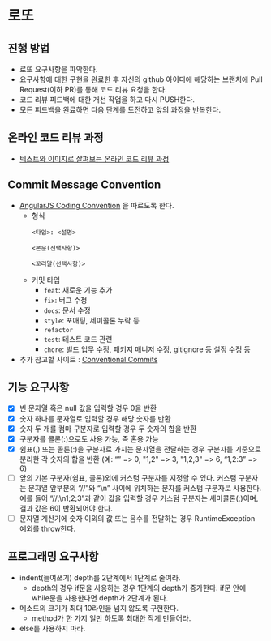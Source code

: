 # 로또
## 진행 방법
* 로또 요구사항을 파악한다.
* 요구사항에 대한 구현을 완료한 후 자신의 github 아이디에 해당하는 브랜치에 Pull Request(이하 PR)를 통해 코드 리뷰 요청을 한다.
* 코드 리뷰 피드백에 대한 개선 작업을 하고 다시 PUSH한다.
* 모든 피드백을 완료하면 다음 단계를 도전하고 앞의 과정을 반복한다.

## 온라인 코드 리뷰 과정
* [텍스트와 이미지로 살펴보는 온라인 코드 리뷰 과정](https://github.com/next-step/nextstep-docs/tree/master/codereview)

## Commit Message Convention
* [AngularJS Coding Convention](https://gist.github.com/stephenparish/9941e89d80e2bc58a153) 을 따르도록 한다.
  * 형식
    ```
    <타입>: <설명>
    
    <본문(선택사항)>
    
    <꼬리말(선택사항)>
    ```
  * 커밋 타입
    * `feat`: 새로운 기능 추가
    * `fix`: 버그 수정
    * `docs`: 문서 수정
    * `style`: 포매팅, 세미콜론 누락 등
    * `refactor`
    * `test`: 테스트 코드 관련
    * `chore`: 빌드 업무 수정, 패키지 매니저 수정, gitignore 등 설정 수정 등 
* 추가 참고할 사이트 : [Conventional Commits](https://www.conventionalcommits.org/ko/v1.0.0-beta.4/)

## 기능 요구사항
- [x] 빈 문자열 혹은 null 값을 입력할 경우 0을 반환
- [x] 숫자 하나를 문자열로 입력할 경우 해당 숫자를 반환
- [x] 숫자 두 개를 컴마 구분자로 입력할 경우 두 숫자의 합을 반환
- [x] 구분자를 콜론(:)으로도 사용 가능, 즉 혼용 가능
- [x] 쉼표(,) 또는 콜론(:)을 구분자로 가지는 문자열을 전달하는 경우 구분자를 기준으로 분리한 각 숫자의 합을 반환 (예: “” => 0, "1,2" => 3, "1,2,3" => 6, “1,2:3” => 6)
- [ ] 앞의 기본 구분자(쉼표, 콜론)외에 커스텀 구분자를 지정할 수 있다. 커스텀 구분자는 문자열 앞부분의 “//”와 “\n” 사이에 위치하는 문자를 커스텀 구분자로 사용한다. 예를 들어 “//;\n1;2;3”과 같이 값을 입력할 경우 커스텀 구분자는 세미콜론(;)이며, 결과 값은 6이 반환되어야 한다.
- [ ] 문자열 계산기에 숫자 이외의 값 또는 음수를 전달하는 경우 RuntimeException 예외를 throw한다.

## 프로그래밍 요구사항
* indent(들여쓰기) depth를 2단계에서 1단계로 줄여라.
  * depth의 경우 if문을 사용하는 경우 1단계의 depth가 증가한다. if문 안에 while문을 사용한다면 depth가 2단계가 된다.
* 메소드의 크기가 최대 10라인을 넘지 않도록 구현한다.
  * method가 한 가지 일만 하도록 최대한 작게 만들어라.
* else를 사용하지 마라.
